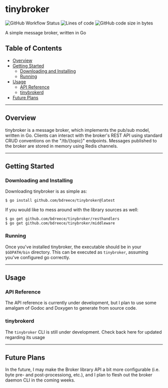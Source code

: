 # tinybroker

![GitHub Workflow Status](https://img.shields.io/github/workflow/status/bdreece/tinybroker/Go)
![Lines of code](https://img.shields.io/tokei/lines/github/bdreece/tinybroker)
![GitHub code size in bytes](https://img.shields.io/github/languages/code-size/bdreece/tinybroker)

A simple message broker, written in Go

## Table of Contents

- [Overview](#overview)
- [Getting Started](#getting-started)
  - [Downloading and Installing](#downloading-and-installing)
  - [Running](#running)
- [Usage](#usage)
  - [API Reference](#api-reference)
  - [tinybrokerd](#tinybrokerd)
- [Future Plans](#future-plans)

---

## Overview

tinybroker is a message broker, which implements the pub/sub model, written in Go. Clients can interact with the broker's REST API using standard CRUD conventions on the "/tb/{topic}" endpoints. Messages published to the broker are stored in memory using Redis channels.

---

## Getting Started

### Downloading and Installing

Downloading tinybroker is as simple as:

```console
$ go install github.com/bdreece/tinybroker@latest
```

If you would like to mess around with the library sources as well:

```console
$ go get github.com/bdreece/tinybroker/resthandlers
$ go get github.com/bdreece/tinybroker/middleware
```

### Running

Once you've installed tinybroker, the executable should be in your `$GOPATH/bin` directory. This can be executed as `tinybroker`, assuming you've configured go correctly.

---

## Usage

### API Reference

The API reference is currently under development, but I plan to use some amalgam of Godoc and Doxygen to generate from source code.

### tinybrokerd

The `tinybroker` CLI is still under development. Check back here for updated regarding its usage

---

## Future Plans

In the future, I may make the Broker library API a bit more configurable (i.e. byte pre- and post-processiong, etc.), and I plan to flesh out the broker daemon CLI in the coming weeks.
